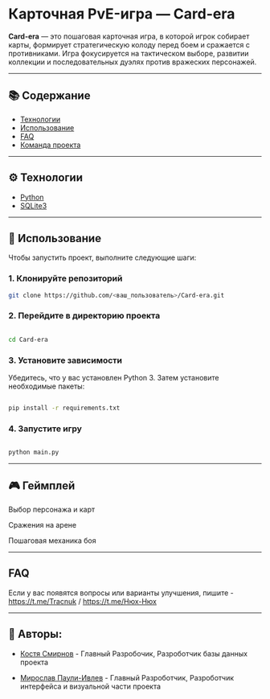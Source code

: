 # Карточная PvE-игра — Card-era

**Card-era** — это пошаговая карточная игра, в которой игрок собирает карты, формирует стратегическую колоду перед боем и сражается с противниками. Игра фокусируется на тактическом выборе, развитии коллекции и последовательных дуэлях против вражеских персонажей.

---

## 📚 Содержание

- [Технологии](#технологии)  
- [Использование](#использование)  
- [FAQ](#faq)  
- [Команда проекта](#команда-проекта)  

---

## ⚙️ Технологии

- [Python](https://www.python.org/)
- [SQLite3](https://docs.python.org/3/library/sqlite3.html)  

---

## 🚀 Использование

Чтобы запустить проект, выполните следующие шаги:

### 1. Клонируйте репозиторий
```bash
git clone https://github.com/<ваш_пользователь>/Card-era.git
```



### 2. Перейдите в директорию проекта
```bash

cd Card-era
```


### 3. Установите зависимости


Убедитесь, что у вас установлен Python 3. Затем установите необходимые пакеты:
```bash

pip install -r requirements.txt
```



### 4. Запустите игру
```bash

python main.py
```

---

## 🎮 Геймплей


Выбор персонажа и карт

Сражения на арене

Пошаговая механика боя

---

## FAQ

Если у вас появятся вопросы или варианты улучшения,  пишите - https://t.me/Tracnuk / https://t.me/Нюх-Нюх

---

## 🧠 Авторы:


- [Костя Смирнов](https://t.me/Нюх-Нюх) - Главный Разробочик, Разроботчик базы данных проекта

- [Мирослав Паули-Ивлев](https://t.me/Tracnuk) - Главный Разроботчик, Разроботчик интерфейса и визуальной части проекта
